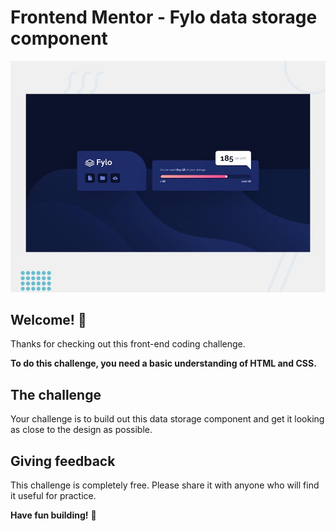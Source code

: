 # Frontend Mentor - Fylo data storage component

![Design preview for the Fylo data storage component coding challenge](./design/desktop-preview.jpg)

## Welcome! 👋

Thanks for checking out this front-end coding challenge.


**To do this challenge, you need a basic understanding of HTML and CSS.**

## The challenge

Your challenge is to build out this data storage component and get it looking as close to the design as possible.


## Giving feedback

This challenge is completely free. Please share it with anyone who will find it useful for practice.

**Have fun building!** 🚀

